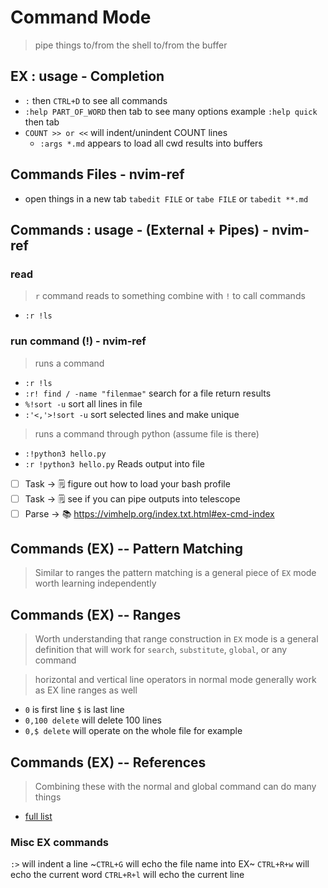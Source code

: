 # Command Mode

> pipe things to/from the shell to/from the buffer

## EX : usage - Completion

- `:` then `CTRL+D` to see all commands
- `:help PART_OF_WORD` then tab to see many options example `:help quick` then tab
- `COUNT >> or <<` will indent/unindent COUNT lines
  - `:args *.md` appears to load all cwd results into buffers

## Commands Files - nvim-ref

- open things in a new tab `tabedit FILE` or `tabe FILE` or `tabedit **.md`

## Commands : usage - (External + Pipes) - nvim-ref

### read

> `r` command reads to something combine with `!` to call commands

- `:r !ls`

### run command (!) - nvim-ref

> runs a command

- `:r !ls`
- `:r! find / -name "filenmae"` search for a file return results
- `%!sort -u` sort all lines in file
- `:'<,'>!sort -u` sort selected lines and make unique

> runs a command through python (assume file is there)

- `:!python3 hello.py`
- `:r !python3 hello.py` Reads output into file

- [ ] Task -> 🗒️ figure out how to load your bash profile
- [ ] Task -> 🗒️ see if you can pipe outputs into telescope
- [ ] Parse -> 📚 https://vimhelp.org/index.txt.html#ex-cmd-index

## Commands (EX) -- Pattern Matching

> Similar to ranges the pattern matching is a general piece of `EX` mode worth learning independently

## Commands (EX) -- Ranges

> Worth understanding that range construction in `EX` mode is a general definition that will work for `search`, `substitute`, `global`, or any command

> horizontal and vertical line operators in normal mode generally work as EX line ranges as well

- `0` is first line `$` is last line
- `0,100 delete` will delete 100 lines
- `0,$ delete` will operate on the whole file for example

## Commands (EX) -- References

> Combining these with the normal and global command can do many things

- [full list](https://vimhelp.org/index.txt.html#ex-cmd-index)

### Misc EX commands

`:>` will indent a line
~`CTRL+G` will echo the file name into EX~
`CTRL+R+w` will echo the current word
`CTRL+R+l` will echo the current line
